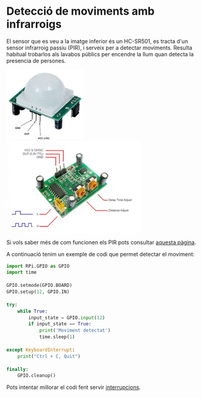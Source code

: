 
# Detecció de moviments amb infrarroigs


El sensor que es veu a la imatge inferior és un HC-SR501, es tracta d'un sensor infrarroig passiu (PIR), i serveix per a detectar moviments. Resulta habitual trobarlos als lavabos públics per encendre la llum quan detecta la presencia de persones.

<img src="img/PIR_1.jpeg" style="centered" width="40%">

<img src="img/PIR_2.jpg" style="centered" width="70%">


Si vols saber més de com funcionen els PIR pots consultar <a href="https://learn.adafruit.com/pir-passive-infrared-proximity-motion-sensor/how-pirs-work" target="_blank">aquesta pàgina</a>.

A continuació tenim un exemple de codi que permet detectar el moviment:


```python
import RPi.GPIO as GPIO
import time

GPIO.setmode(GPIO.BOARD)
GPIO.setup(12, GPIO.IN)

try:
    while True:
        input_state = GPIO.input(12)
        if input_state == True:
            print('Moviment detectat')
            time.sleep(1)
            
except KeyboardInterrupt:
    print("Ctrl + C, Quit")
    
finally:
    GPIO.cleanup()
```

Pots intentar millorar el codi fent servir <a href="https://niobio.github.io/raspi/interrupts/interrupts.html" target="_blank">interrupcions</a>.
